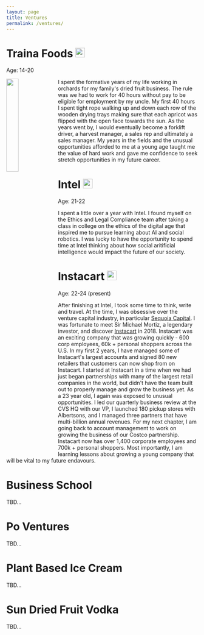 ```yaml
---
layout: page
title: Ventures
permalink: /ventures/
---
```


# **Traina Foods** <img src="{{site.imgurl}}/traina.png" height="25" />
Age: 14-20

<img style="float: left; margin: 0px 10px 10px 0px;" src="{{site.imgurl}}/apricots.JPG" width="25%" />
I spent the formative years of my life working in orchards for my family's dried fruit business. The rule was we had to work for 40 hours without pay to be eligible for employment by my uncle. My first 40 hours I spent tight rope walking up and down each row of the wooden drying trays making sure that each apricot was flipped with the open face towards the sun. As the years went by, I would eventually become a forklift driver, a harvest manager, a sales rep and ultimately a sales manager. My years in the fields and the unusual opportunities afforded to me at a young age taught me the value of hard work and gave me confidence to seek stretch opportunities in my future career.  

# **Intel** <img src="{{site.imgurl}}/intel.png" height="25" />
Age: 21-22

I spent a little over a year with Intel. I found myself on the Ethics and Legal Compliance team after taking a class in college on the ethics of the digital age that inspired me to pursue learning about AI and social robotics. I was lucky to have the opportunity to spend time at Intel thinking about how social aritificial intelligence would impact the future of our society. 

# **Instacart** <img src="{{site.imgurl}}/instacartcarrot.png" height="25" />
Age: 22-24 (present)

After finishing at Intel, I took some time to think, write and travel. At the time, I was obsessive over the venture capital industry, in particular [Sequoia Capital](https://www.sequoiacap.com/). I was fortunate to meet Sir Michael Mortiz, a legendary investor, and discover [Instacart](https://www.instacart.com/) in 2018. Instacart was an exciting company that was growing quickly - 600 corp employees, 60k + personal shoppers across the U.S. In my first 2 years, I have managed some of Instacart's largest accounts and signed 80 new retailers that customers can now shop from on Instacart. I started at Instacart in a time when we had just began partnerships with many of the largest retail companies in the world, but didn't have the team built out to properly manage and grow the business yet. As a 23 year old, I again was exposed to unusual opportunities. I led our quarterly business review at the CVS HQ with our VP, I launched 180 pickup stores with Albertsons, and I managed three partners that have multi-billion annual revenues. For my next chapter, I am going back to account management to work on growing the business of our Costco partnership. Instacart now has over 1,400 corporate employees and 700k + personal shoppers. Most importantly, I am learning lessons about growing a young company that will be vital to my future endavours. 


# **Business School**
TBD...

# **Po Ventures**
TBD...

# **Plant Based Ice Cream**
TBD...

# **Sun Dried Fruit Vodka**
TBD...


